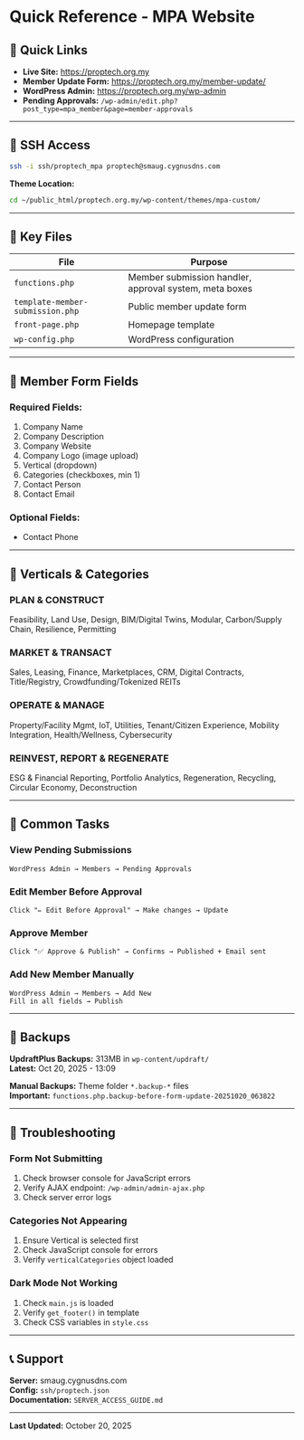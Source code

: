 # Quick Reference - MPA Website

## 🚀 Quick Links

- **Live Site:** https://proptech.org.my
- **Member Update Form:** https://proptech.org.my/member-update/
- **WordPress Admin:** https://proptech.org.my/wp-admin
- **Pending Approvals:** `/wp-admin/edit.php?post_type=mpa_member&page=member-approvals`

---

## 🔑 SSH Access

```bash
ssh -i ssh/proptech_mpa proptech@smaug.cygnusdns.com
```

**Theme Location:**
```bash
cd ~/public_html/proptech.org.my/wp-content/themes/mpa-custom/
```

---

## 📝 Key Files

| File | Purpose |
|------|---------|
| `functions.php` | Member submission handler, approval system, meta boxes |
| `template-member-submission.php` | Public member update form |
| `front-page.php` | Homepage template |
| `wp-config.php` | WordPress configuration |

---

## 🎯 Member Form Fields

### Required Fields:
1. Company Name
2. Company Description
3. Company Website
4. Company Logo (image upload)
5. Vertical (dropdown)
6. Categories (checkboxes, min 1)
7. Contact Person
8. Contact Email

### Optional Fields:
- Contact Phone

---

## 🏢 Verticals & Categories

### PLAN & CONSTRUCT
Feasibility, Land Use, Design, BIM/Digital Twins, Modular, Carbon/Supply Chain, Resilience, Permitting

### MARKET & TRANSACT
Sales, Leasing, Finance, Marketplaces, CRM, Digital Contracts, Title/Registry, Crowdfunding/Tokenized REITs

### OPERATE & MANAGE
Property/Facility Mgmt, IoT, Utilities, Tenant/Citizen Experience, Mobility Integration, Health/Wellness, Cybersecurity

### REINVEST, REPORT & REGENERATE
ESG & Financial Reporting, Portfolio Analytics, Regeneration, Recycling, Circular Economy, Deconstruction

---

## 🔧 Common Tasks

### View Pending Submissions
```
WordPress Admin → Members → Pending Approvals
```

### Edit Member Before Approval
```
Click "✏️ Edit Before Approval" → Make changes → Update
```

### Approve Member
```
Click "✅ Approve & Publish" → Confirms → Published + Email sent
```

### Add New Member Manually
```
WordPress Admin → Members → Add New
Fill in all fields → Publish
```

---

## 💾 Backups

**UpdraftPlus Backups:** 313MB in `wp-content/updraft/`  
**Latest:** Oct 20, 2025 - 13:09

**Manual Backups:** Theme folder `*.backup-*` files  
**Important:** `functions.php.backup-before-form-update-20251020_063822`

---

## 🐛 Troubleshooting

### Form Not Submitting
1. Check browser console for JavaScript errors
2. Verify AJAX endpoint: `/wp-admin/admin-ajax.php`
3. Check server error logs

### Categories Not Appearing
1. Ensure Vertical is selected first
2. Check JavaScript console for errors
3. Verify `verticalCategories` object loaded

### Dark Mode Not Working
1. Check `main.js` is loaded
2. Verify `get_footer()` in template
3. Check CSS variables in `style.css`

---

## 📞 Support

**Server:** smaug.cygnusdns.com  
**Config:** `ssh/proptech.json`  
**Documentation:** `SERVER_ACCESS_GUIDE.md`

---

**Last Updated:** October 20, 2025

